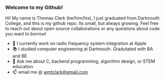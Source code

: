 ### Welcome to my Github! 

Hi! My name is Thomas Clark (he/him/his), I just graduated from Dartmouth College, and this is my github repo. Its small, but always growing. Feel free to reach out about open source collaborations or any questions about code you want to borrow! 

* 🍎 I currently work on radio frequency system integration at Apple
* 📚 I studied computer engineering at Dartmouth. Gradutated with BA and BE. 
* 💬 Ask me about C, backend programming, algorithm design, or STEM education
* 📫 email me @ [wmtclark@gmail.com](mailto:wmtclark@gmail.com)

